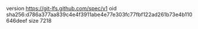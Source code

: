 version https://git-lfs.github.com/spec/v1
oid sha256:d786a377aa839c4e4f3911abe4e77e303fc77fbf122ad261b73e4b110646deef
size 7218
